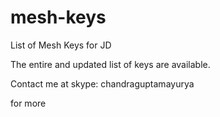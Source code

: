# mesh-keys
List of Mesh Keys for JD

The entire and updated list of keys are available.

Contact me at skype: chandraguptamayurya

for more
